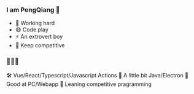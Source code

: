 ### I am PengQiang 👋

- 🤔 Working hard
- 😄 Code play
- ⚡ An extrovert boy
- :battery: Keep competitive

### 🚀🚀🚀
:hammer_and_wrench: Vue/React/Typescript/Javascript Actions
:wrench: A little bit Java/Electron
:bow_and_arrow: Good at PC/Webapp
:battery: Leaning competitive pragramming


